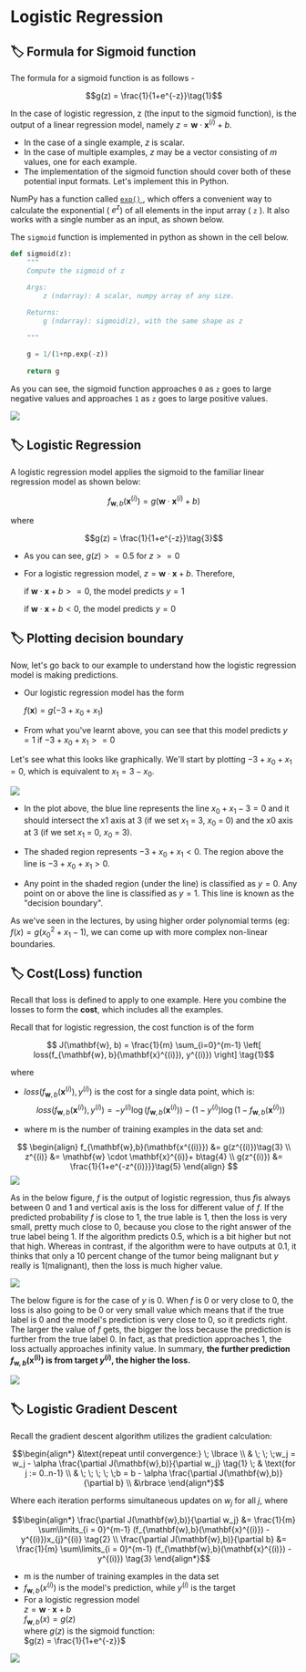 # Logistic Regression

## :label: Formula for Sigmoid function

The formula for a sigmoid function is as follows -  

$$g(z) = \frac{1}{1+e^{-z}}\tag{1}$$

In the case of logistic regression, z (the input to the sigmoid function), is the output of a linear regression model, namely $z= \mathbf{w} \cdot  \mathbf{x}^{(i)} + b$. 

* In the case of a single example, $z$ is scalar.
* In the case of multiple examples, $z$ may be a vector consisting of $m$ values, one for each example. 
* The implementation of the sigmoid function should cover both of these potential input formats.
Let's implement this in Python.

NumPy has a function called [ `exp()` ](https://numpy.org/doc/stable/reference/generated/numpy.exp.html), which offers a convenient way to calculate the exponential ( $e^{z}$) of all elements in the input array ( `z` ). It also works with a single number as an input, as shown below.

The `sigmoid` function is implemented in python as shown in the cell below.

```python
def sigmoid(z):
    """
    Compute the sigmoid of z

    Args:
        z (ndarray): A scalar, numpy array of any size.

    Returns:
        g (ndarray): sigmoid(z), with the same shape as z
         
    """

    g = 1/(1+np.exp(-z))
   
    return g
```

As you can see, the sigmoid function approaches `0` as `z` goes to large negative values and approaches `1` as `z` goes to large positive values.

![](./images/sigmoid_function.png)

## :label: Logistic Regression

A logistic regression model applies the sigmoid to the familiar linear regression model as shown below:

$$ f_{\mathbf{w}, b}(\mathbf{x}^{(i)}) = g(\mathbf{w} \cdot \mathbf{x}^{(i)} + b ) \tag{2} $$ 

  where

  $$g(z) = \frac{1}{1+e^{-z}}\tag{3}$$

* As you can see, $g(z) >= 0.5$ for $z >=0$

* For a logistic regression model, $z = \mathbf{w} \cdot \mathbf{x} + b$. Therefore, 

  if $\mathbf{w} \cdot \mathbf{x} + b >= 0$, the model predicts $y=1$
  
  if $\mathbf{w} \cdot \mathbf{x} + b < 0$, the model predicts $y=0$

## :label: Plotting decision boundary

Now, let's go back to our example to understand how the logistic regression model is making predictions.

* Our logistic regression model has the form

  $f(\mathbf{x}) = g(-3 + x_0+x_1)$

* From what you've learnt above, you can see that this model predicts $y=1$ if $-3 + x_0+x_1 >= 0$

Let's see what this looks like graphically. We'll start by plotting $-3 + x_0+x_1 = 0$, which is equivalent to $x_1 = 3 - x_0$.

![](./images/decision_boundary.png)

* In the plot above, the blue line represents the line $x_0 + x_1 - 3 = 0$ and it should intersect the x1 axis at 3 (if we set $x_1$ = 3, $x_0$ = 0) and the x0 axis at 3 (if we set $x_1$ = 0, $x_0$ = 3). 

* The shaded region represents $-3 + x_0+x_1 < 0$. The region above the line is $-3 + x_0+x_1 > 0$.

* Any point in the shaded region (under the line) is classified as $y=0$.  Any point on or above the line is classified as $y=1$. This line is known as the "decision boundary".

As we've seen in the lectures, by using higher order polynomial terms (eg: $f(x) = g( x_0^2 + x_1 -1)$, we can come up with more complex non-linear boundaries.

## :label: Cost(Loss) function

 Recall that loss is defined to apply to one example. Here you combine the losses to form the **cost**, which includes all the examples.

Recall that for logistic regression, the cost function is of the form 

$$ J(\mathbf{w}, b) = \frac{1}{m} \sum_{i=0}^{m-1} \left[ loss(f_{\mathbf{w}, b}(\mathbf{x}^{(i)}), y^{(i)}) \right] \tag{1}$$

where

* $loss(f_{\mathbf{w}, b}(\mathbf{x}^{(i)}), y^{(i)})$ is the cost for a single data point, which is:
    $$loss(f_{\mathbf{w},b}(\mathbf{x}^{(i)}), y^{(i)}) = -y^{(i)} \log\left(f_{\mathbf{w},b}\left( \mathbf{x}^{(i)} \right) \right) - \left( 1 - y^{(i)}\right) \log \left( 1 - f_{\mathbf{w},b}\left( \mathbf{x}^{(i)} \right) \right) \tag{2}$$
    

*  where m is the number of training examples in the data set and:
  
$$
\begin{align}
    f_{\mathbf{w},b}(\mathbf{x^{(i)}}) &= g(z^{(i)})\tag{3} \\
    z^{(i)} &= \mathbf{w} \cdot \mathbf{x}^{(i)}+ b\tag{4} \\
    g(z^{(i)}) &= \frac{1}{1+e^{-z^{(i)}}}\tag{5} 
\end{align}
$$
![](./images/logisticLoss_c.png)

As in the below figure, $f$ is the output of logistic regression, thus $f$is always between 0 and 1 and vertical axis is the loss for different value of $f$. If the predicted probability $f$ is close to 1, the true lable is 1, then the loss is very small, pretty much close to 0, because you close to the right answer of the true label being 1. If the algorithm predicts 0.5, which is a bit higher but not that high. Whereas in contrast, if the algorithm were to have outputs at 0.1, it thinks that only a 10 percent change of the tumor being malignant but $y$ really is 1(malignant), then the loss is much higher value. 

![](./images/logisticLoss_a.png)

The below figure is for the case of $y$ is 0. When $f$ is 0 or very close to 0, the loss is also going to be 0 or very small value which means that if the true label is 0 and the model's prediction is very close to 0, so it predicts right. The larger the value of $f$ gets, the bigger the loss because the prediction is further from the true label 0. In fact, as that prediction approaches 1, the loss actually approaches infinity value. In summary, **the further prediction $f_{\mathbf{w},b}(\mathbf{x^{(i)}})$ is from target $y^{(i)}$, the higher the loss.** 

![](./images/logisticLoss_b.png)

## :label: Logistic Gradient Descent

Recall the gradient descent algorithm utilizes the gradient calculation:

$$\begin{align*}
&\text{repeat until convergence:} \; \lbrace \\
&  \; \; \;w_j = w_j -  \alpha \frac{\partial J(\mathbf{w},b)}{\partial w_j} \tag{1}  \; & \text{for j := 0..n-1} \\ 
&  \; \; \;  \; \;b = b -  \alpha \frac{\partial J(\mathbf{w},b)}{\partial b} \\
&\rbrace
\end{align*}$$

Where each iteration performs simultaneous updates on $w_j$ for all $j$, where

$$\begin{align*}
\frac{\partial J(\mathbf{w},b)}{\partial w_j}  &= \frac{1}{m} \sum\limits_{i = 0}^{m-1} (f_{\mathbf{w},b}(\mathbf{x}^{(i)}) - y^{(i)})x_{j}^{(i)} \tag{2} \\
\frac{\partial J(\mathbf{w},b)}{\partial b}  &= \frac{1}{m} \sum\limits_{i = 0}^{m-1} (f_{\mathbf{w},b}(\mathbf{x}^{(i)}) - y^{(i)}) \tag{3} 
\end{align*}$$

* m is the number of training examples in the data set      
* $f_{\mathbf{w},b}(x^{(i)})$ is the model's prediction, while $y^{(i)}$ is the target
* For a logistic regression model  
    $z = \mathbf{w} \cdot \mathbf{x} + b$  
    $f_{\mathbf{w},b}(x) = g(z)$  
    where $g(z)$ is the sigmoid function:  
    $g(z) = \frac{1}{1+e^{-z}}$   

![](./images/C1_W3_Logistic_gradient_descent.png)
